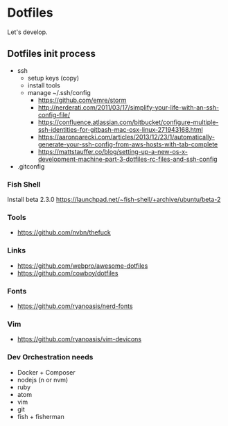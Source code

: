 # Dotfiles
Let's develop.


## Dotfiles init process

- ssh
  - setup keys (copy)
  - install tools
  - manage ~/.ssh/config
    - https://github.com/emre/storm
    - http://nerderati.com/2011/03/17/simplify-your-life-with-an-ssh-config-file/
    - https://confluence.atlassian.com/bitbucket/configure-multiple-ssh-identities-for-gitbash-mac-osx-linux-271943168.html
    - https://aaronparecki.com/articles/2013/12/23/1/automatically-generate-your-ssh-config-from-aws-hosts-with-tab-complete
    - https://mattstauffer.co/blog/setting-up-a-new-os-x-development-machine-part-3-dotfiles-rc-files-and-ssh-config
- .gitconfig

### Fish Shell
Install beta 2.3.0
https://launchpad.net/~fish-shell/+archive/ubuntu/beta-2 

### Tools
- https://github.com/nvbn/thefuck

### Links

- https://github.com/webpro/awesome-dotfiles
- https://github.com/cowboy/dotfiles

### Fonts

- https://github.com/ryanoasis/nerd-fonts


### Vim

- https://github.com/ryanoasis/vim-devicons


### Dev Orchestration needs
- Docker + Composer
- nodejs (n or nvm)
- ruby
- atom
- vim
- git
- fish + fisherman
